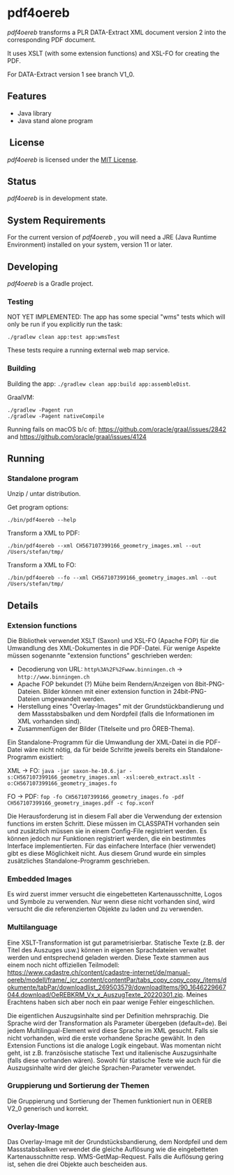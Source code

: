 # pdf4oereb 

_pdf4oereb_ transforms a PLR DATA-Extract XML document version 2 into the corresponding PDF document.

It uses XSLT (with some extension functions) and XSL-FO for creating the PDF.

For DATA-Extract version 1 see branch V1_0.

## Features
* Java library
* Java stand alone program

##  License

_pdf4oereb_ is licensed under the [MIT License](LICENSE).

## Status

_pdf4oereb_  is in development state.

## System Requirements

For the current version of _pdf4oereb_ , you will need a JRE (Java Runtime Environment) installed on your system, version 11 or later.

## Developing

_pdf4oereb_ is a Gradle project.

### Testing

NOT YET IMPLEMENTED: The app has some special "wms" tests which will only be run if you explicitly run the task:

```
./gradlew clean app:test app:wmsTest
```

These tests require a running external web map service.

### Building

Building the app: `./gradlew clean app:build app:assembleDist`.

GraalVM:

```
./gradlew -Pagent run
./gradlew -Pagent nativeCompile
```
Running fails on macOS b/c of: https://github.com/oracle/graal/issues/2842 and https://github.com/oracle/graal/issues/4124

## Running

### Standalone program

Unzip / untar distribution.

Get program options:
```
./bin/pdf4oereb --help
```

Transform a XML to PDF:
```
./bin/pdf4oereb --xml CH567107399166_geometry_images.xml --out /Users/stefan/tmp/
```

Transform a XML to FO:
```
./bin/pdf4oereb --fo --xml CH567107399166_geometry_images.xml --out /Users/stefan/tmp/
```

## Details
### Extension functions
Die Bibliothek verwendet XSLT (Saxon) und XSL-FO (Apache FOP) für die Umwandlung des XML-Dokumentes in die PDF-Datei. Für wenige Aspekte müssen sogenannte "extension functions" geschrieben werden:

- Decodierung von URL: `http%3A%2F%2Fwww.binningen.ch` -> `http://www.binningen.ch`
- Apache FOP bekundet (?) Mühe beim Rendern/Anzeigen von 8bit-PNG-Dateien. Bilder können mit einer extension function in 24bit-PNG-Dateien umgewandelt werden.
- Herstellung eines "Overlay-Images" mit der Grundstückbandierung und dem Massstabsbalken und dem Nordpfeil (falls die Informationen im XML vorhanden sind).
- Zusammenfügen der Bilder (Titelseite und pro ÖREB-Thema).

Ein Standalone-Programm für die Umwandlung der XML-Datei in die PDF-Datei wäre nicht nötig, da für beide Schritte jeweils bereits ein Standalone-Programm existiert:

XML -> FO: `java -jar saxon-he-10.6.jar -s:CH567107399166_geometry_images.xml -xsl:oereb_extract.xslt -o:CH567107399166_geometry_images.fo`

FO -> PDF: `fop -fo CH567107399166_geometry_images.fo -pdf CH567107399166_geometry_images.pdf -c fop.xconf`

Die Herausforderung ist in diesem Fall aber die Verwendung der extension functions im ersten Schritt. Diese müssen im CLASSPATH vorhanden sein und zusätzlich müssen sie in einem Config-File registriert werden. Es können jedoch nur Funktionen registriert werden, die ein bestimmtes Interface implementierten. Für das einfachere Interface (hier verwendet) gibt es diese Möglichkeit nicht. Aus diesem Grund wurde ein simples zusätzliches Standalone-Programm geschrieben.

### Embedded Images
Es wird zuerst immer versucht die eingebetteten Kartenausschnitte, Logos und Symbole zu verwenden. Nur wenn diese nicht vorhanden sind, wird versucht die die referenzierten Objekte zu laden und zu verwenden.

### Multilanguage
Eine XSLT-Transformation ist gut parametrisierbar. Statische Texte (z.B. der Titel des Auszuges usw.) können in eigenen Sprachdateien verwaltet werden und entsprechend geladen werden. Diese Texte stammen aus einem noch nicht offiziellen Teilmodell: https://www.cadastre.ch/content/cadastre-internet/de/manual-oereb/modell/frame/_jcr_content/contentPar/tabs_copy_copy_copy_/items/dokumente/tabPar/downloadlist_269503579/downloadItems/90_1646229667044.download/OeREBKRM_Vx_x_AuszugTexte_20220301.zip. Meines Erachtens haben sich aber noch ein paar wenige Fehler eingeschlichen.

Die eigentlichen Auszugsinhalte sind per Definition mehrsprachig. Die Sprache wird der Transformation als Parameter übergeben (default=de). Bei jedem Multilingual-Element wird diese Sprache im XML gesucht. Falls sie nicht vorhanden, wird die erste vorhandene Sprache gewählt. In den Extension Functions ist die analoge Logik eingebaut. Was momentan nicht geht, ist z.B. französische statische Text und italienische Auszugsinhalte (falls diese vorhanden wären). Sowohl für statische Texte wie auch für die Auszugsinhalte wird der gleiche Sprachen-Parameter verwendet.

### Gruppierung und Sortierung der Themen
Die Gruppierung und Sortierung der Themen funktioniert nun in OEREB V2_0 generisch und korrekt.

### Overlay-Image
Das Overlay-Image mit der Grundstücksbandierung, dem Nordpfeil und dem Massstabsbalken verwendet die gleiche Auflösung wie die eingebetteten Kartenausschnitte resp. WMS-GetMap-Request. Falls die Auflösung gering ist, sehen die drei Objekte auch bescheiden aus.


